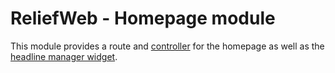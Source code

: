 ReliefWeb - Homepage module
===========================

This module provides a route and [controller](src/Controller/Homepage) for the homepage as well as the [headline manager widget](components/headlines-widget).
